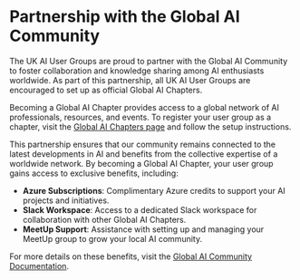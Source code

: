 # Partnership with the Global AI Community

The UK AI User Groups are proud to partner with the Global AI Community to foster collaboration and knowledge sharing among AI enthusiasts worldwide. As part of this partnership, all UK AI User Groups are encouraged to set up as official Global AI Chapters.

Becoming a Global AI Chapter provides access to a global network of AI professionals, resources, and events. To register your user group as a chapter, visit the [Global AI Chapters page](https://globalai.community/chapters/) and follow the setup instructions.

This partnership ensures that our community remains connected to the latest developments in AI and benefits from the collective expertise of a worldwide network. By becoming a Global AI Chapter, your user group gains access to exclusive benefits, including:

- **Azure Subscriptions**: Complimentary Azure credits to support your AI projects and initiatives.
- **Slack Workspace**: Access to a dedicated Slack workspace for collaboration with other Global AI Chapters.
- **MeetUp Support**: Assistance with setting up and managing your MeetUp group to grow your local AI community.

For more details on these benefits, visit the [Global AI Community Documentation](https://docs.globalai.community).
